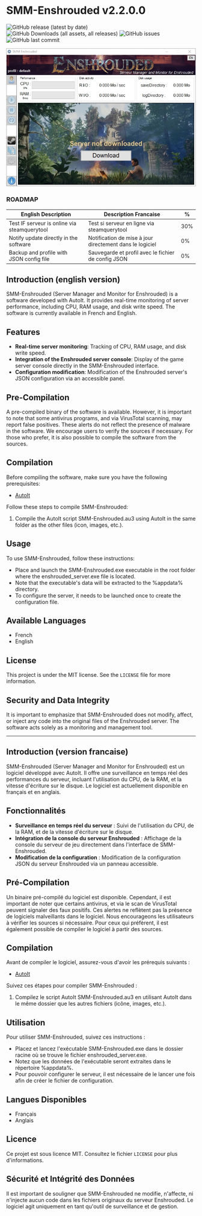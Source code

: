 # SMM-Enshrouded v2.2.0.0

![GitHub release (latest by date)](https://img.shields.io/github/v/release/SYSOFTEK/SMM-Enshrouded)
![GitHub Downloads (all assets, all releases)](https://img.shields.io/github/downloads/SYSOFTEK/SMM-Enshrouded/total)
![GitHub issues](https://img.shields.io/github/issues-raw/SYSOFTEK/SMM-Enshrouded)
![GitHub last commit](https://img.shields.io/github/last-commit/SYSOFTEK/SMM-Enshrouded)

![SCREENSHOT](/screenshot.jpg)

### ROADMAP
|English Description                                           |Description Francaise                                             |%  |
|--------------------------------------------------------------|------------------------------------------------------------------|---|
|Test IF serveur is online via steamquerytool                  |Test si serveur en ligne via steamquerytool                       |30%|
|Notify update directly in the software                        |Notification de mise à jour directement dans le logiciel          |0% |
|Backup and profile with JSON config file                      | Sauvegarde et profil avec le fichier de config JSON              |0% |

## Introduction (english version)
SMM-Enshrouded (Server Manager and Monitor for Enshrouded) is a software developed with AutoIt. It provides real-time monitoring of server performance, including CPU, RAM usage, and disk write speed. The software is currently available in French and English.

## Features
- **Real-time server monitoring**: Tracking of CPU, RAM usage, and disk write speed.
- **Integration of the Enshrouded server console**: Display of the game server console directly in the SMM-Enshrouded interface.
- **Configuration modification**: Modification of the Enshrouded server's JSON configuration via an accessible panel.

## Pre-Compilation
A pre-compiled binary of the software is available. However, it is important to note that some antivirus programs, and via VirusTotal scanning, may report false positives. These alerts do not reflect the presence of malware in the software. We encourage users to verify the sources if necessary. For those who prefer, it is also possible to compile the software from the sources.

## Compilation
Before compiling the software, make sure you have the following prerequisites:
- [AutoIt](https://www.autoitscript.com/site/autoit/)

Follow these steps to compile SMM-Enshrouded:
1. Compile the AutoIt script SMM-Enshrouded.au3 using AutoIt in the same folder as the other files (icon, images, etc.).

## Usage
To use SMM-Enshrouded, follow these instructions:
- Place and launch the SMM-Enshrouded.exe executable in the root folder where the enshrouded_server.exe file is located.
- Note that the executable's data will be extracted to the %appdata% directory.
- To configure the server, it needs to be launched once to create the configuration file.

## Available Languages
- French
- English

## License
This project is under the MIT license. See the `LICENSE` file for more information.

## Security and Data Integrity
It is important to emphasize that SMM-Enshrouded does not modify, affect, or inject any code into the original files of the Enshrouded server. The software acts solely as a monitoring and management tool.

---

## Introduction (version francaise)
SMM-Enshrouded (Server Manager and Monitor for Enshrouded) est un logiciel développé avec AutoIt. Il offre une surveillance en temps réel des performances du serveur, incluant l'utilisation du CPU, de la RAM, et la vitesse d'écriture sur le disque. Le logiciel est actuellement disponible en français et en anglais.

## Fonctionnalités
- **Surveillance en temps réel du serveur** : Suivi de l'utilisation du CPU, de la RAM, et de la vitesse d'écriture sur le disque.
- **Intégration de la console du serveur Enshrouded** : Affichage de la console du serveur de jeu directement dans l'interface de SMM-Enshrouded.
- **Modification de la configuration** : Modification de la configuration JSON du serveur Enshrouded via un panneau accessible.

## Pré-Compilation
Un binaire pré-compilé du logiciel est disponible. Cependant, il est important de noter que certains antivirus, et via le scan de VirusTotal peuvent signaler des faux positifs. Ces alertes ne reflètent pas la présence de logiciels malveillants dans le logiciel. Nous encourageons les utilisateurs à vérifier les sources si nécessaire. Pour ceux qui préfèrent, il est également possible de compiler le logiciel à partir des sources.

## Compilation
Avant de compiler le logiciel, assurez-vous d'avoir les prérequis suivants :
- [AutoIt](https://www.autoitscript.com/site/autoit/)

Suivez ces étapes pour compiler SMM-Enshrouded :
1. Compilez le script AutoIt SMM-Enshrouded.au3 en utilisant AutoIt dans le même dossier que les autres fichiers (icône, images, etc.).

## Utilisation
Pour utiliser SMM-Enshrouded, suivez ces instructions :
- Placez et lancez l'exécutable SMM-Enshrouded.exe dans le dossier racine où se trouve le fichier enshrouded_server.exe.
- Notez que les données de l'exécutable seront extraites dans le répertoire %appdata%.
- Pour pouvoir configurer le serveur, il est nécessaire de le lancer une fois afin de créer le fichier de configuration.

## Langues Disponibles
- Français
- Anglais

## Licence
Ce projet est sous licence MIT. Consultez le fichier `LICENSE` pour plus d'informations.

## Sécurité et Intégrité des Données
Il est important de souligner que SMM-Enshrouded ne modifie, n'affecte, ni n'injecte aucun code dans les fichiers originaux du serveur Enshrouded. Le logiciel agit uniquement en tant qu'outil de surveillance et de gestion.
